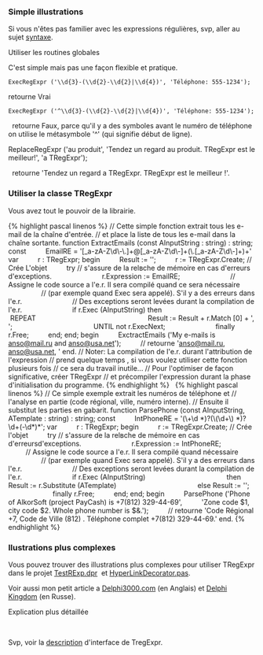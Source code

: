 ### Simple illustrations

Si vous n'êtes pas familier avec les expressions régulières, svp, aller
au sujet [syntaxe](regular_expressions.html).

Utiliser les routines globales

C'est simple mais pas une façon flexible et pratique.

    ExecRegExpr ('\\d{3}-(\\d{2}-\\d{2}|\\d{4})', 'Téléphone: 555-1234');

retourne Vrai

    ExecRegExpr ('^\\d{3}-(\\d{2}-\\d{2}|\\d{4})', 'Téléphone: 555-1234');

   retourne Faux, parce qu'il y a des symboles avant le numéro de
téléphone on utilise le métasymbole '^' (qui signifie début de ligne).

ReplaceRegExpr ('au produit', 'Tendez un regard au produit. TRegExpr est
le meilleur!', 'а TRegExpr');

   retourne 'Tendez un regard а TRegExpr. TRegExpr est le meilleur !'.


### Utiliser la classe TRegExpr

Vous avez tout le pouvoir de la librairie.

{% highlight pascal linenos %}
// Cette simple fonction extrait tous les e-mail de la chaîne d'entrée.
// et place la liste de tous les e-mail dans la chaîne sortante.
function ExtractEmails (const AInputString : string) : string;
const
         EmailRE = '\[\_a-zA-Z\\d\\-\\.\]+@\[\_a-zA-Z\\d\\-\]+(\\.\[\_a-zA-Z\\d\\-\]+)+'
var
         r : TRegExpr;
begin
         Result := '';
         r := TRegExpr.Create; // Crée L'objet
         try // s'assure de la relвche de mémoire en cas d'erreurs d'exceptions.
                         r.Expression := EmailRE;
                         // Assigne le code source а l'e.r. Il sera compilé quand ce sera nécessaire
                         // (par exemple quand Exec sera appelé). S'il y a des erreurs dans l'e.r.
                         // Des exceptions seront levées durant la compilation de l'e.r.
                         if r.Exec (AInputString) then
                                         REPEAT
                                                         Result := Result + r.Match \[0\] + ', ';
                                         UNTIL not r.ExecNext;
                         finally r.Free;
         end;
end;
begin
         ExctractEmails ('My e-mails is anso@mail.ru and anso@usa.net');
         // retourne 'anso@mail.ru, anso@usa.net, '
end.
// Noter: La compilation de l'e.r. durant l'attribution de l'expression
// prend quelque temps , si vous voulez utiliser cette fonction plusieurs fois
// ce sera du travail inutile...
// Pour l'optimiser de façon significative, créer TRegExpr
// et précompiler l'expression durant la phase d'initialisation du programme.
{% endhighlight %}
 
{% highlight pascal linenos %}
// Ce simple exemple extrait les numéros de téléphone et
// l'analyse en partie (code régional, ville, numéro interne).
// Ensuite il substitut les parties en gabarit.
function ParsePhone (const AInputString, ATemplate : string) : string;
const
         IntPhoneRE = '(\\+\\d \*)?(\\(\\d+\\) \*)?\\d+(-\\d\*)\*';
var
         r : TRegExpr;
begin
         r := TRegExpr.Create; // Crée l'objet
         try // s'assure de la relвche de mémoire en cas d'erreursd'exceptions.
                         r.Expression := IntPhoneRE;
                         // Assigne le code source а l'e.r. Il sera compilé quand nécessaire
                         // (par exemple quand Exec sera appelé). S'il y a des erreurs dans l'e.r.
                         // Des exceptions seront levées durant la compilation de l'e.r.
                         if r.Exec (AInputString)
                                         then Result := r.Substitute (ATemplate)
                                         else Result := '';
                         finally r.Free;
         end;
end;
begin
         ParsePhone ('Phone of AlkorSoft (project PayCash) is +7(812) 329-44-69',
         'Zone code $1, city code $2. Whole phone number is $&.');
         // retourne 'Code Régional +7, Code de Ville (812) . Téléphone complet +7(812) 329-44-69.'
end.
{% endhighlight %}

### Ilustrations plus complexes

Vous pouvez trouver des illustrations plus complexes pour utiliser
TRegExpr dans le projet [TestRExp.dpr](tregexpr_testrexp.html)  et
[HyperLinkDecorator.pas](#hyperlinksdecorator.html).

Voir aussi mon petit article а
[Delphi3000.com](%60http://www.delphi3000.com/member.asp?ID=1300',%60',1)
(en Anglais) et [Delphi
Kingdom](%60http://delphi.vitpc.com/mastering/strings_birds_eye_view.htm',%60',1)
(en Russe).


Explication plus détaillée

 

Svp, voir la [description](tregexpr_interface.html) d'interface de
TregExpr.

 
